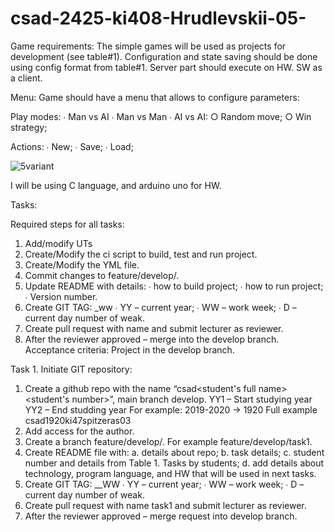 ﻿# csad-2425-ki408-Hrudlevskii-05-
Game requirements:
The simple games will be used as projects for development (see table#1).
Configuration and state saving should be done using config format from table#1.
Server part should execute on HW. SW as a client.


Menu:
Game should have a menu that allows to configure parameters:


Play modes:
∙ Man vs AI
∙ Man vs Man
∙ AI vs AI:
○ Random move;
○ Win strategy;


Actions:
∙ New;
∙ Save;
∙ Load;


![5variant](https://github.com/user-attachments/assets/7b39f24a-1231-4bd6-8814-a3ce27c25203)


I will be using C language, and arduino uno for HW.


Tasks:


Required steps for all tasks:
1. Add/modify UTs
2. Create/Modify the ci script to build, test and run project.
3. Create/Modify the YML file.
4. Commit changes to feature/develop/<task number>.
5. Update README with details:
∙ how to build project;
∙ how to run project;
∙ Version number.
6. Create GIT TAG:
<PROJECT NAME>_<task number>_<VERSION>_ww<YYWWD>
∙ YY – current year;
∙ WW – work week;
∙ D – current day number of weak.
7. Create pull request with name <task number> and submit lecturer as
reviewer.
8. After the reviewer approved – merge into the develop branch.
Acceptance criteria:
Project in the develop branch.


Task 1. Initiate GIT repository:
1. Create a github repo with the name “csad<YY1YY2><group><student's full
name><student's number>”, main branch develop.
YY1 – Start studying year
YY2 – End studding year
For example: 2019-2020 -> 1920
Full example csad1920ki47spitzeras03
2. Add access for the author.
3. Create a branch feature/develop/<task number>. For example
feature/develop/task1.
4. Create README file with:
a. details about repo;
b. task details;
c. student number and details from Table 1. Tasks by students;
d. add details about technology, program language, and HW that will be
used in next tasks.
5. Create GIT TAG: <PROJECT NAME>_<VERSION>_WW<YYWWD>
∙ YY – current year;
∙ WW – work week;
∙ D – current day number of weak.
6. Create pull request with name task1 and submit lecturer as reviewer.
7. After the reviewer approved – merge request into develop branch.

